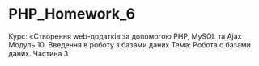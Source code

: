 # PHP_Homework_6
Курс: «Створення web-додатків за допомогою PHP, MySQL та Ajax
Модуль 10. Введення в роботу з базами даних Тема: Робота с базами даних. Частина 3
